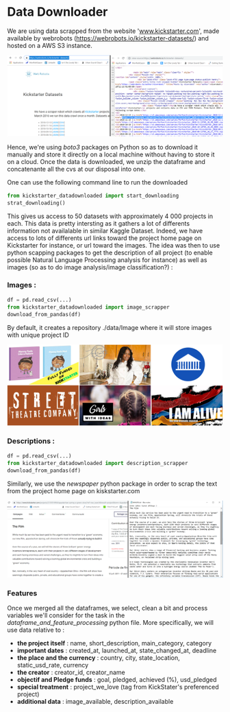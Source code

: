 # Data Downloader

We are using data scrapped from the website 'www.kickstarter.com', made available by  webrobots (https://webrobots.io/kickstarter-datasets/) and 
hosted on a AWS S3 instance. 

![ScreenShot](screenshots/website.png)

Hence, we're using *boto3* packages on Python so as to download it manually and store it directly on a local machine without having to store it on a cloud.
Once the data is downloaded, we unzip the dataframe and concatenante all the cvs at our disposal into one.

One can use the following command line to run the downloaded 

```python
from kickstarter_datadownloaded import start_downloading
strat_downloading() 
```
This gives us access to 50 datasets with approximately 4 000 projects in each. This data is pretty intersting as it gathers a lot of differents information not availalable in similar Kaggle Dataset. Indeed, we have access to lots of differents url links toward the project home page on Kickstarter for instance, or url toward the images. The idea was then to use python scapping packages to get the description of all project (to enable possible Natural Language Processing analysis for instance) as well as images (so as to do image analysis/image classification?) :

### Images : 

```python
df = pd.read_csv(...)
from kickstarter_datadownloaded import image_scrapper
download_from_pandas(df) 
```

By default, it creates a repository ./data/Image where it will store images with unique project ID

![ScreenShot2](screenshots/ex_images.png)

### Descriptions :

```python
df = pd.read_csv(...)
from kickstarter_datadownloaded import description_scrapper
download_from_pandas(df) 
```
Similarly, we use the *newspaper* python package in order to scrap the text from the project home page on kiskstarter.com

![ScreenShot3](screenshots/ex_description.png)

### Features

Once we merged all the dataframes, we select, clean a bit and process variables we'll consider for the task in the *dataframe_and_feature_processing* python file. More specifically, we will use data relative to : 

- **the project itself** : name, short_description, main_category, category
- **important dates** : created_at, launched_at, state_changed_at, deadline
- **the place and the currency** : country, city, state_location, static_usd_rate, currency
- **the creator** : creator_id, creator_name
- **objectif and Pledge funds** : goal, pledged, achieved (%), usd_pledged
- **special treatment** : project_we_love (tag from KickStater's preferenced project)
- **additional data** : image_available, description_available
 

